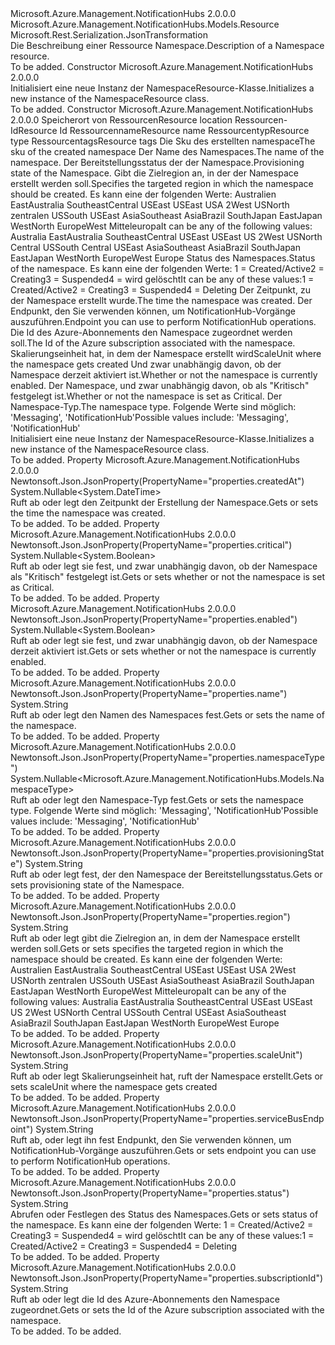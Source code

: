 <Type Name="NamespaceResource" FullName="Microsoft.Azure.Management.NotificationHubs.Models.NamespaceResource">
  <TypeSignature Language="C#" Value="public class NamespaceResource : Microsoft.Azure.Management.NotificationHubs.Models.Resource" />
  <TypeSignature Language="ILAsm" Value=".class public auto ansi beforefieldinit NamespaceResource extends Microsoft.Azure.Management.NotificationHubs.Models.Resource" />
  <TypeSignature Language="DocId" Value="T:Microsoft.Azure.Management.NotificationHubs.Models.NamespaceResource" />
  <TypeSignature Language="VB.NET" Value="Public Class NamespaceResource&#xA;Inherits Resource" />
  <TypeSignature Language="F#" Value="type NamespaceResource = class&#xA;    inherit Resource" />
  <AssemblyInfo>
    <AssemblyName>Microsoft.Azure.Management.NotificationHubs</AssemblyName>
    <AssemblyVersion>2.0.0.0</AssemblyVersion>
  </AssemblyInfo>
  <Base>
    <BaseTypeName>Microsoft.Azure.Management.NotificationHubs.Models.Resource</BaseTypeName>
  </Base>
  <Interfaces />
  <Attributes>
    <Attribute>
      <AttributeName>Microsoft.Rest.Serialization.JsonTransformation</AttributeName>
    </Attribute>
  </Attributes>
  <Docs>
    <summary>
            <span data-ttu-id="30bc6-101">Die Beschreibung einer Ressource Namespace.</span><span class="sxs-lookup"><span data-stu-id="30bc6-101">Description of a Namespace resource.</span></span>
            </summary>
    <remarks>To be added.</remarks>
  </Docs>
  <Members>
    <Member MemberName=".ctor">
      <MemberSignature Language="C#" Value="public NamespaceResource ();" />
      <MemberSignature Language="ILAsm" Value=".method public hidebysig specialname rtspecialname instance void .ctor() cil managed" />
      <MemberSignature Language="DocId" Value="M:Microsoft.Azure.Management.NotificationHubs.Models.NamespaceResource.#ctor" />
      <MemberSignature Language="VB.NET" Value="Public Sub New ()" />
      <MemberType>Constructor</MemberType>
      <AssemblyInfo>
        <AssemblyName>Microsoft.Azure.Management.NotificationHubs</AssemblyName>
        <AssemblyVersion>2.0.0.0</AssemblyVersion>
      </AssemblyInfo>
      <Parameters />
      <Docs>
        <summary>
            <span data-ttu-id="30bc6-102">Initialisiert eine neue Instanz der NamespaceResource-Klasse.</span><span class="sxs-lookup"><span data-stu-id="30bc6-102">Initializes a new instance of the NamespaceResource class.</span></span>
            </summary>
        <remarks>To be added.</remarks>
      </Docs>
    </Member>
    <Member MemberName=".ctor">
      <MemberSignature Language="C#" Value="public NamespaceResource (string location, string id = null, string name = null, string type = null, System.Collections.Generic.IDictionary&lt;string,string&gt; tags = null, Microsoft.Azure.Management.NotificationHubs.Models.Sku sku = null, string namespaceResourceName = null, string provisioningState = null, string region = null, string status = null, Nullable&lt;DateTime&gt; createdAt = null, string serviceBusEndpoint = null, string subscriptionId = null, string scaleUnit = null, Nullable&lt;bool&gt; enabled = null, Nullable&lt;bool&gt; critical = null, Nullable&lt;Microsoft.Azure.Management.NotificationHubs.Models.NamespaceType&gt; namespaceType = null);" />
      <MemberSignature Language="ILAsm" Value=".method public hidebysig specialname rtspecialname instance void .ctor(string location, string id, string name, string type, class System.Collections.Generic.IDictionary`2&lt;string, string&gt; tags, class Microsoft.Azure.Management.NotificationHubs.Models.Sku sku, string namespaceResourceName, string provisioningState, string region, string status, valuetype System.Nullable`1&lt;valuetype System.DateTime&gt; createdAt, string serviceBusEndpoint, string subscriptionId, string scaleUnit, valuetype System.Nullable`1&lt;bool&gt; enabled, valuetype System.Nullable`1&lt;bool&gt; critical, valuetype System.Nullable`1&lt;valuetype Microsoft.Azure.Management.NotificationHubs.Models.NamespaceType&gt; namespaceType) cil managed" />
      <MemberSignature Language="DocId" Value="M:Microsoft.Azure.Management.NotificationHubs.Models.NamespaceResource.#ctor(System.String,System.String,System.String,System.String,System.Collections.Generic.IDictionary{System.String,System.String},Microsoft.Azure.Management.NotificationHubs.Models.Sku,System.String,System.String,System.String,System.String,System.Nullable{System.DateTime},System.String,System.String,System.String,System.Nullable{System.Boolean},System.Nullable{System.Boolean},System.Nullable{Microsoft.Azure.Management.NotificationHubs.Models.NamespaceType})" />
      <MemberSignature Language="F#" Value="new Microsoft.Azure.Management.NotificationHubs.Models.NamespaceResource : string * string * string * string * System.Collections.Generic.IDictionary&lt;string, string&gt; * Microsoft.Azure.Management.NotificationHubs.Models.Sku * string * string * string * string * Nullable&lt;DateTime&gt; * string * string * string * Nullable&lt;bool&gt; * Nullable&lt;bool&gt; * Nullable&lt;Microsoft.Azure.Management.NotificationHubs.Models.NamespaceType&gt; -&gt; Microsoft.Azure.Management.NotificationHubs.Models.NamespaceResource" Usage="new Microsoft.Azure.Management.NotificationHubs.Models.NamespaceResource (location, id, name, type, tags, sku, namespaceResourceName, provisioningState, region, status, createdAt, serviceBusEndpoint, subscriptionId, scaleUnit, enabled, critical, namespaceType)" />
      <MemberType>Constructor</MemberType>
      <AssemblyInfo>
        <AssemblyName>Microsoft.Azure.Management.NotificationHubs</AssemblyName>
        <AssemblyVersion>2.0.0.0</AssemblyVersion>
      </AssemblyInfo>
      <Parameters>
        <Parameter Name="location" Type="System.String" />
        <Parameter Name="id" Type="System.String" />
        <Parameter Name="name" Type="System.String" />
        <Parameter Name="type" Type="System.String" />
        <Parameter Name="tags" Type="System.Collections.Generic.IDictionary&lt;System.String,System.String&gt;" />
        <Parameter Name="sku" Type="Microsoft.Azure.Management.NotificationHubs.Models.Sku" />
        <Parameter Name="namespaceResourceName" Type="System.String" />
        <Parameter Name="provisioningState" Type="System.String" />
        <Parameter Name="region" Type="System.String" />
        <Parameter Name="status" Type="System.String" />
        <Parameter Name="createdAt" Type="System.Nullable&lt;System.DateTime&gt;" />
        <Parameter Name="serviceBusEndpoint" Type="System.String" />
        <Parameter Name="subscriptionId" Type="System.String" />
        <Parameter Name="scaleUnit" Type="System.String" />
        <Parameter Name="enabled" Type="System.Nullable&lt;System.Boolean&gt;" />
        <Parameter Name="critical" Type="System.Nullable&lt;System.Boolean&gt;" />
        <Parameter Name="namespaceType" Type="System.Nullable&lt;Microsoft.Azure.Management.NotificationHubs.Models.NamespaceType&gt;" />
      </Parameters>
      <Docs>
        <param name="location"><span data-ttu-id="30bc6-103">Speicherort von Ressourcen</span><span class="sxs-lookup"><span data-stu-id="30bc6-103">Resource location</span></span></param>
        <param name="id"><span data-ttu-id="30bc6-104">Ressourcen-Id</span><span class="sxs-lookup"><span data-stu-id="30bc6-104">Resource Id</span></span></param>
        <param name="name"><span data-ttu-id="30bc6-105">Ressourcenname</span><span class="sxs-lookup"><span data-stu-id="30bc6-105">Resource name</span></span></param>
        <param name="type"><span data-ttu-id="30bc6-106">Ressourcentyp</span><span class="sxs-lookup"><span data-stu-id="30bc6-106">Resource type</span></span></param>
        <param name="tags"><span data-ttu-id="30bc6-107">Ressourcentags</span><span class="sxs-lookup"><span data-stu-id="30bc6-107">Resource tags</span></span></param>
        <param name="sku"><span data-ttu-id="30bc6-108">Die Sku des erstellten namespace</span><span class="sxs-lookup"><span data-stu-id="30bc6-108">The sku of the created namespace</span></span></param>
        <param name="namespaceResourceName"><span data-ttu-id="30bc6-109">Der Name des Namespaces.</span><span class="sxs-lookup"><span data-stu-id="30bc6-109">The name of the namespace.</span></span></param>
        <param name="provisioningState"><span data-ttu-id="30bc6-110">Der Bereitstellungsstatus der der Namespace.</span><span class="sxs-lookup"><span data-stu-id="30bc6-110">Provisioning state of the Namespace.</span></span></param>
        <param name="region"><span data-ttu-id="30bc6-111">Gibt die Zielregion an, in der der Namespace erstellt werden soll.</span><span class="sxs-lookup"><span data-stu-id="30bc6-111">Specifies the targeted region in which the namespace should be created.</span></span> <span data-ttu-id="30bc6-112">Es kann eine der folgenden Werte: Australien EastAustralia SoutheastCentral USEast USEast USA 2West USNorth zentralen USSouth USEast AsiaSoutheast AsiaBrazil SouthJapan EastJapan WestNorth EuropeWest Mitteleuropa</span><span class="sxs-lookup"><span data-stu-id="30bc6-112">It can be any of the following values: Australia EastAustralia SoutheastCentral USEast USEast US 2West USNorth Central USSouth Central USEast AsiaSoutheast AsiaBrazil SouthJapan EastJapan WestNorth EuropeWest Europe</span></span></param>
        <param name="status"><span data-ttu-id="30bc6-113">Status des Namespaces.</span><span class="sxs-lookup"><span data-stu-id="30bc6-113">Status of the namespace.</span></span> <span data-ttu-id="30bc6-114">Es kann eine der folgenden Werte: 1 = Created/Active2 = Creating3 = Suspended4 = wird gelöscht</span><span class="sxs-lookup"><span data-stu-id="30bc6-114">It can be any of these values:1 = Created/Active2 = Creating3 = Suspended4 = Deleting</span></span></param>
        <param name="createdAt"><span data-ttu-id="30bc6-115">Der Zeitpunkt, zu der Namespace erstellt wurde.</span><span class="sxs-lookup"><span data-stu-id="30bc6-115">The time the namespace was created.</span></span></param>
        <param name="serviceBusEndpoint"><span data-ttu-id="30bc6-116">Der Endpunkt, den Sie verwenden können, um NotificationHub-Vorgänge auszuführen.</span><span class="sxs-lookup"><span data-stu-id="30bc6-116">Endpoint you can use to perform NotificationHub operations.</span></span></param>
        <param name="subscriptionId"><span data-ttu-id="30bc6-117">Die Id des Azure-Abonnements den Namespace zugeordnet werden soll.</span><span class="sxs-lookup"><span data-stu-id="30bc6-117">The Id of the Azure subscription associated with the namespace.</span></span></param>
        <param name="scaleUnit"><span data-ttu-id="30bc6-118">Skalierungseinheit hat, in dem der Namespace erstellt wird</span><span class="sxs-lookup"><span data-stu-id="30bc6-118">ScaleUnit where the namespace gets created</span></span></param>
        <param name="enabled"><span data-ttu-id="30bc6-119">Und zwar unabhängig davon, ob der Namespace derzeit aktiviert ist.</span><span class="sxs-lookup"><span data-stu-id="30bc6-119">Whether or not the namespace is currently enabled.</span></span></param>
        <param name="critical"><span data-ttu-id="30bc6-120">Der Namespace, und zwar unabhängig davon, ob als "Kritisch" festgelegt ist.</span><span class="sxs-lookup"><span data-stu-id="30bc6-120">Whether or not the namespace is set as Critical.</span></span></param>
        <param name="namespaceType"><span data-ttu-id="30bc6-121">Der Namespace-Typ.</span><span class="sxs-lookup"><span data-stu-id="30bc6-121">The namespace type.</span></span> <span data-ttu-id="30bc6-122">Folgende Werte sind möglich: 'Messaging', 'NotificationHub'</span><span class="sxs-lookup"><span data-stu-id="30bc6-122">Possible values include: 'Messaging', 'NotificationHub'</span></span></param>
        <summary>
            <span data-ttu-id="30bc6-123">Initialisiert eine neue Instanz der NamespaceResource-Klasse.</span><span class="sxs-lookup"><span data-stu-id="30bc6-123">Initializes a new instance of the NamespaceResource class.</span></span>
            </summary>
        <remarks>To be added.</remarks>
      </Docs>
    </Member>
    <Member MemberName="CreatedAt">
      <MemberSignature Language="C#" Value="public Nullable&lt;DateTime&gt; CreatedAt { get; set; }" />
      <MemberSignature Language="ILAsm" Value=".property instance valuetype System.Nullable`1&lt;valuetype System.DateTime&gt; CreatedAt" />
      <MemberSignature Language="DocId" Value="P:Microsoft.Azure.Management.NotificationHubs.Models.NamespaceResource.CreatedAt" />
      <MemberSignature Language="VB.NET" Value="Public Property CreatedAt As Nullable(Of DateTime)" />
      <MemberSignature Language="F#" Value="member this.CreatedAt : Nullable&lt;DateTime&gt; with get, set" Usage="Microsoft.Azure.Management.NotificationHubs.Models.NamespaceResource.CreatedAt" />
      <MemberType>Property</MemberType>
      <AssemblyInfo>
        <AssemblyName>Microsoft.Azure.Management.NotificationHubs</AssemblyName>
        <AssemblyVersion>2.0.0.0</AssemblyVersion>
      </AssemblyInfo>
      <Attributes>
        <Attribute>
          <AttributeName>Newtonsoft.Json.JsonProperty(PropertyName="properties.createdAt")</AttributeName>
        </Attribute>
      </Attributes>
      <ReturnValue>
        <ReturnType>System.Nullable&lt;System.DateTime&gt;</ReturnType>
      </ReturnValue>
      <Docs>
        <summary>
            <span data-ttu-id="30bc6-124">Ruft ab oder legt den Zeitpunkt der Erstellung der Namespace.</span><span class="sxs-lookup"><span data-stu-id="30bc6-124">Gets or sets the time the namespace was created.</span></span>
            </summary>
        <value>To be added.</value>
        <remarks>To be added.</remarks>
      </Docs>
    </Member>
    <Member MemberName="Critical">
      <MemberSignature Language="C#" Value="public Nullable&lt;bool&gt; Critical { get; set; }" />
      <MemberSignature Language="ILAsm" Value=".property instance valuetype System.Nullable`1&lt;bool&gt; Critical" />
      <MemberSignature Language="DocId" Value="P:Microsoft.Azure.Management.NotificationHubs.Models.NamespaceResource.Critical" />
      <MemberSignature Language="VB.NET" Value="Public Property Critical As Nullable(Of Boolean)" />
      <MemberSignature Language="F#" Value="member this.Critical : Nullable&lt;bool&gt; with get, set" Usage="Microsoft.Azure.Management.NotificationHubs.Models.NamespaceResource.Critical" />
      <MemberType>Property</MemberType>
      <AssemblyInfo>
        <AssemblyName>Microsoft.Azure.Management.NotificationHubs</AssemblyName>
        <AssemblyVersion>2.0.0.0</AssemblyVersion>
      </AssemblyInfo>
      <Attributes>
        <Attribute>
          <AttributeName>Newtonsoft.Json.JsonProperty(PropertyName="properties.critical")</AttributeName>
        </Attribute>
      </Attributes>
      <ReturnValue>
        <ReturnType>System.Nullable&lt;System.Boolean&gt;</ReturnType>
      </ReturnValue>
      <Docs>
        <summary>
            <span data-ttu-id="30bc6-125">Ruft ab oder legt sie fest, und zwar unabhängig davon, ob der Namespace als "Kritisch" festgelegt ist.</span><span class="sxs-lookup"><span data-stu-id="30bc6-125">Gets or sets whether or not the namespace is set as Critical.</span></span>
            </summary>
        <value>To be added.</value>
        <remarks>To be added.</remarks>
      </Docs>
    </Member>
    <Member MemberName="Enabled">
      <MemberSignature Language="C#" Value="public Nullable&lt;bool&gt; Enabled { get; set; }" />
      <MemberSignature Language="ILAsm" Value=".property instance valuetype System.Nullable`1&lt;bool&gt; Enabled" />
      <MemberSignature Language="DocId" Value="P:Microsoft.Azure.Management.NotificationHubs.Models.NamespaceResource.Enabled" />
      <MemberSignature Language="VB.NET" Value="Public Property Enabled As Nullable(Of Boolean)" />
      <MemberSignature Language="F#" Value="member this.Enabled : Nullable&lt;bool&gt; with get, set" Usage="Microsoft.Azure.Management.NotificationHubs.Models.NamespaceResource.Enabled" />
      <MemberType>Property</MemberType>
      <AssemblyInfo>
        <AssemblyName>Microsoft.Azure.Management.NotificationHubs</AssemblyName>
        <AssemblyVersion>2.0.0.0</AssemblyVersion>
      </AssemblyInfo>
      <Attributes>
        <Attribute>
          <AttributeName>Newtonsoft.Json.JsonProperty(PropertyName="properties.enabled")</AttributeName>
        </Attribute>
      </Attributes>
      <ReturnValue>
        <ReturnType>System.Nullable&lt;System.Boolean&gt;</ReturnType>
      </ReturnValue>
      <Docs>
        <summary>
            <span data-ttu-id="30bc6-126">Ruft ab oder legt sie fest, und zwar unabhängig davon, ob der Namespace derzeit aktiviert ist.</span><span class="sxs-lookup"><span data-stu-id="30bc6-126">Gets or sets whether or not the namespace is currently enabled.</span></span>
            </summary>
        <value>To be added.</value>
        <remarks>To be added.</remarks>
      </Docs>
    </Member>
    <Member MemberName="NamespaceResourceName">
      <MemberSignature Language="C#" Value="public string NamespaceResourceName { get; set; }" />
      <MemberSignature Language="ILAsm" Value=".property instance string NamespaceResourceName" />
      <MemberSignature Language="DocId" Value="P:Microsoft.Azure.Management.NotificationHubs.Models.NamespaceResource.NamespaceResourceName" />
      <MemberSignature Language="VB.NET" Value="Public Property NamespaceResourceName As String" />
      <MemberSignature Language="F#" Value="member this.NamespaceResourceName : string with get, set" Usage="Microsoft.Azure.Management.NotificationHubs.Models.NamespaceResource.NamespaceResourceName" />
      <MemberType>Property</MemberType>
      <AssemblyInfo>
        <AssemblyName>Microsoft.Azure.Management.NotificationHubs</AssemblyName>
        <AssemblyVersion>2.0.0.0</AssemblyVersion>
      </AssemblyInfo>
      <Attributes>
        <Attribute>
          <AttributeName>Newtonsoft.Json.JsonProperty(PropertyName="properties.name")</AttributeName>
        </Attribute>
      </Attributes>
      <ReturnValue>
        <ReturnType>System.String</ReturnType>
      </ReturnValue>
      <Docs>
        <summary>
            <span data-ttu-id="30bc6-127">Ruft ab oder legt den Namen des Namespaces fest.</span><span class="sxs-lookup"><span data-stu-id="30bc6-127">Gets or sets the name of the namespace.</span></span>
            </summary>
        <value>To be added.</value>
        <remarks>To be added.</remarks>
      </Docs>
    </Member>
    <Member MemberName="NamespaceType">
      <MemberSignature Language="C#" Value="public Nullable&lt;Microsoft.Azure.Management.NotificationHubs.Models.NamespaceType&gt; NamespaceType { get; set; }" />
      <MemberSignature Language="ILAsm" Value=".property instance valuetype System.Nullable`1&lt;valuetype Microsoft.Azure.Management.NotificationHubs.Models.NamespaceType&gt; NamespaceType" />
      <MemberSignature Language="DocId" Value="P:Microsoft.Azure.Management.NotificationHubs.Models.NamespaceResource.NamespaceType" />
      <MemberSignature Language="VB.NET" Value="Public Property NamespaceType As Nullable(Of NamespaceType)" />
      <MemberSignature Language="F#" Value="member this.NamespaceType : Nullable&lt;Microsoft.Azure.Management.NotificationHubs.Models.NamespaceType&gt; with get, set" Usage="Microsoft.Azure.Management.NotificationHubs.Models.NamespaceResource.NamespaceType" />
      <MemberType>Property</MemberType>
      <AssemblyInfo>
        <AssemblyName>Microsoft.Azure.Management.NotificationHubs</AssemblyName>
        <AssemblyVersion>2.0.0.0</AssemblyVersion>
      </AssemblyInfo>
      <Attributes>
        <Attribute>
          <AttributeName>Newtonsoft.Json.JsonProperty(PropertyName="properties.namespaceType")</AttributeName>
        </Attribute>
      </Attributes>
      <ReturnValue>
        <ReturnType>System.Nullable&lt;Microsoft.Azure.Management.NotificationHubs.Models.NamespaceType&gt;</ReturnType>
      </ReturnValue>
      <Docs>
        <summary>
            <span data-ttu-id="30bc6-128">Ruft ab oder legt den Namespace-Typ fest.</span><span class="sxs-lookup"><span data-stu-id="30bc6-128">Gets or sets the namespace type.</span></span> <span data-ttu-id="30bc6-129">Folgende Werte sind möglich: 'Messaging', 'NotificationHub'</span><span class="sxs-lookup"><span data-stu-id="30bc6-129">Possible values include: 'Messaging', 'NotificationHub'</span></span>
            </summary>
        <value>To be added.</value>
        <remarks>To be added.</remarks>
      </Docs>
    </Member>
    <Member MemberName="ProvisioningState">
      <MemberSignature Language="C#" Value="public string ProvisioningState { get; set; }" />
      <MemberSignature Language="ILAsm" Value=".property instance string ProvisioningState" />
      <MemberSignature Language="DocId" Value="P:Microsoft.Azure.Management.NotificationHubs.Models.NamespaceResource.ProvisioningState" />
      <MemberSignature Language="VB.NET" Value="Public Property ProvisioningState As String" />
      <MemberSignature Language="F#" Value="member this.ProvisioningState : string with get, set" Usage="Microsoft.Azure.Management.NotificationHubs.Models.NamespaceResource.ProvisioningState" />
      <MemberType>Property</MemberType>
      <AssemblyInfo>
        <AssemblyName>Microsoft.Azure.Management.NotificationHubs</AssemblyName>
        <AssemblyVersion>2.0.0.0</AssemblyVersion>
      </AssemblyInfo>
      <Attributes>
        <Attribute>
          <AttributeName>Newtonsoft.Json.JsonProperty(PropertyName="properties.provisioningState")</AttributeName>
        </Attribute>
      </Attributes>
      <ReturnValue>
        <ReturnType>System.String</ReturnType>
      </ReturnValue>
      <Docs>
        <summary>
            <span data-ttu-id="30bc6-130">Ruft ab oder legt fest, der den Namespace der Bereitstellungsstatus.</span><span class="sxs-lookup"><span data-stu-id="30bc6-130">Gets or sets provisioning state of the Namespace.</span></span>
            </summary>
        <value>To be added.</value>
        <remarks>To be added.</remarks>
      </Docs>
    </Member>
    <Member MemberName="Region">
      <MemberSignature Language="C#" Value="public string Region { get; set; }" />
      <MemberSignature Language="ILAsm" Value=".property instance string Region" />
      <MemberSignature Language="DocId" Value="P:Microsoft.Azure.Management.NotificationHubs.Models.NamespaceResource.Region" />
      <MemberSignature Language="VB.NET" Value="Public Property Region As String" />
      <MemberSignature Language="F#" Value="member this.Region : string with get, set" Usage="Microsoft.Azure.Management.NotificationHubs.Models.NamespaceResource.Region" />
      <MemberType>Property</MemberType>
      <AssemblyInfo>
        <AssemblyName>Microsoft.Azure.Management.NotificationHubs</AssemblyName>
        <AssemblyVersion>2.0.0.0</AssemblyVersion>
      </AssemblyInfo>
      <Attributes>
        <Attribute>
          <AttributeName>Newtonsoft.Json.JsonProperty(PropertyName="properties.region")</AttributeName>
        </Attribute>
      </Attributes>
      <ReturnValue>
        <ReturnType>System.String</ReturnType>
      </ReturnValue>
      <Docs>
        <summary>
            <span data-ttu-id="30bc6-131">Ruft ab oder legt gibt die Zielregion an, in dem der Namespace erstellt werden soll.</span><span class="sxs-lookup"><span data-stu-id="30bc6-131">Gets or sets specifies the targeted region in which the namespace should be created.</span></span> <span data-ttu-id="30bc6-132">Es kann eine der folgenden Werte: Australien EastAustralia SoutheastCentral USEast USEast USA 2West USNorth zentralen USSouth USEast AsiaSoutheast AsiaBrazil SouthJapan EastJapan WestNorth EuropeWest Mitteleuropa</span><span class="sxs-lookup"><span data-stu-id="30bc6-132">It can be any of the following values: Australia EastAustralia SoutheastCentral USEast USEast US 2West USNorth Central USSouth Central USEast AsiaSoutheast AsiaBrazil SouthJapan EastJapan WestNorth EuropeWest Europe</span></span>
            </summary>
        <value>To be added.</value>
        <remarks>To be added.</remarks>
      </Docs>
    </Member>
    <Member MemberName="ScaleUnit">
      <MemberSignature Language="C#" Value="public string ScaleUnit { get; set; }" />
      <MemberSignature Language="ILAsm" Value=".property instance string ScaleUnit" />
      <MemberSignature Language="DocId" Value="P:Microsoft.Azure.Management.NotificationHubs.Models.NamespaceResource.ScaleUnit" />
      <MemberSignature Language="VB.NET" Value="Public Property ScaleUnit As String" />
      <MemberSignature Language="F#" Value="member this.ScaleUnit : string with get, set" Usage="Microsoft.Azure.Management.NotificationHubs.Models.NamespaceResource.ScaleUnit" />
      <MemberType>Property</MemberType>
      <AssemblyInfo>
        <AssemblyName>Microsoft.Azure.Management.NotificationHubs</AssemblyName>
        <AssemblyVersion>2.0.0.0</AssemblyVersion>
      </AssemblyInfo>
      <Attributes>
        <Attribute>
          <AttributeName>Newtonsoft.Json.JsonProperty(PropertyName="properties.scaleUnit")</AttributeName>
        </Attribute>
      </Attributes>
      <ReturnValue>
        <ReturnType>System.String</ReturnType>
      </ReturnValue>
      <Docs>
        <summary>
            <span data-ttu-id="30bc6-133">Ruft ab oder legt Skalierungseinheit hat, ruft der Namespace erstellt.</span><span class="sxs-lookup"><span data-stu-id="30bc6-133">Gets or sets scaleUnit where the namespace gets created</span></span>
            </summary>
        <value>To be added.</value>
        <remarks>To be added.</remarks>
      </Docs>
    </Member>
    <Member MemberName="ServiceBusEndpoint">
      <MemberSignature Language="C#" Value="public string ServiceBusEndpoint { get; set; }" />
      <MemberSignature Language="ILAsm" Value=".property instance string ServiceBusEndpoint" />
      <MemberSignature Language="DocId" Value="P:Microsoft.Azure.Management.NotificationHubs.Models.NamespaceResource.ServiceBusEndpoint" />
      <MemberSignature Language="VB.NET" Value="Public Property ServiceBusEndpoint As String" />
      <MemberSignature Language="F#" Value="member this.ServiceBusEndpoint : string with get, set" Usage="Microsoft.Azure.Management.NotificationHubs.Models.NamespaceResource.ServiceBusEndpoint" />
      <MemberType>Property</MemberType>
      <AssemblyInfo>
        <AssemblyName>Microsoft.Azure.Management.NotificationHubs</AssemblyName>
        <AssemblyVersion>2.0.0.0</AssemblyVersion>
      </AssemblyInfo>
      <Attributes>
        <Attribute>
          <AttributeName>Newtonsoft.Json.JsonProperty(PropertyName="properties.serviceBusEndpoint")</AttributeName>
        </Attribute>
      </Attributes>
      <ReturnValue>
        <ReturnType>System.String</ReturnType>
      </ReturnValue>
      <Docs>
        <summary>
            <span data-ttu-id="30bc6-134">Ruft ab, oder legt ihn fest Endpunkt, den Sie verwenden können, um NotificationHub-Vorgänge auszuführen.</span><span class="sxs-lookup"><span data-stu-id="30bc6-134">Gets or sets endpoint you can use to perform NotificationHub operations.</span></span>
            </summary>
        <value>To be added.</value>
        <remarks>To be added.</remarks>
      </Docs>
    </Member>
    <Member MemberName="Status">
      <MemberSignature Language="C#" Value="public string Status { get; set; }" />
      <MemberSignature Language="ILAsm" Value=".property instance string Status" />
      <MemberSignature Language="DocId" Value="P:Microsoft.Azure.Management.NotificationHubs.Models.NamespaceResource.Status" />
      <MemberSignature Language="VB.NET" Value="Public Property Status As String" />
      <MemberSignature Language="F#" Value="member this.Status : string with get, set" Usage="Microsoft.Azure.Management.NotificationHubs.Models.NamespaceResource.Status" />
      <MemberType>Property</MemberType>
      <AssemblyInfo>
        <AssemblyName>Microsoft.Azure.Management.NotificationHubs</AssemblyName>
        <AssemblyVersion>2.0.0.0</AssemblyVersion>
      </AssemblyInfo>
      <Attributes>
        <Attribute>
          <AttributeName>Newtonsoft.Json.JsonProperty(PropertyName="properties.status")</AttributeName>
        </Attribute>
      </Attributes>
      <ReturnValue>
        <ReturnType>System.String</ReturnType>
      </ReturnValue>
      <Docs>
        <summary>
            <span data-ttu-id="30bc6-135">Abrufen oder Festlegen des Status des Namespaces.</span><span class="sxs-lookup"><span data-stu-id="30bc6-135">Gets or sets status of the namespace.</span></span> <span data-ttu-id="30bc6-136">Es kann eine der folgenden Werte: 1 = Created/Active2 = Creating3 = Suspended4 = wird gelöscht</span><span class="sxs-lookup"><span data-stu-id="30bc6-136">It can be any of these values:1 = Created/Active2 = Creating3 = Suspended4 = Deleting</span></span>
            </summary>
        <value>To be added.</value>
        <remarks>To be added.</remarks>
      </Docs>
    </Member>
    <Member MemberName="SubscriptionId">
      <MemberSignature Language="C#" Value="public string SubscriptionId { get; set; }" />
      <MemberSignature Language="ILAsm" Value=".property instance string SubscriptionId" />
      <MemberSignature Language="DocId" Value="P:Microsoft.Azure.Management.NotificationHubs.Models.NamespaceResource.SubscriptionId" />
      <MemberSignature Language="VB.NET" Value="Public Property SubscriptionId As String" />
      <MemberSignature Language="F#" Value="member this.SubscriptionId : string with get, set" Usage="Microsoft.Azure.Management.NotificationHubs.Models.NamespaceResource.SubscriptionId" />
      <MemberType>Property</MemberType>
      <AssemblyInfo>
        <AssemblyName>Microsoft.Azure.Management.NotificationHubs</AssemblyName>
        <AssemblyVersion>2.0.0.0</AssemblyVersion>
      </AssemblyInfo>
      <Attributes>
        <Attribute>
          <AttributeName>Newtonsoft.Json.JsonProperty(PropertyName="properties.subscriptionId")</AttributeName>
        </Attribute>
      </Attributes>
      <ReturnValue>
        <ReturnType>System.String</ReturnType>
      </ReturnValue>
      <Docs>
        <summary>
            <span data-ttu-id="30bc6-137">Ruft ab oder legt die Id des Azure-Abonnements den Namespace zugeordnet.</span><span class="sxs-lookup"><span data-stu-id="30bc6-137">Gets or sets the Id of the Azure subscription associated with the namespace.</span></span>
            </summary>
        <value>To be added.</value>
        <remarks>To be added.</remarks>
      </Docs>
    </Member>
  </Members>
</Type>